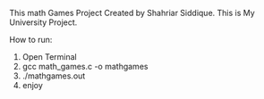 This math Games Project Created by Shahriar Siddique. This is My University Project.



How to run:
1. Open Terminal
2. gcc math_games.c -o mathgames
3. ./mathgames.out
4. enjoy
